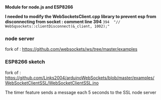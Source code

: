 **Module for node.js and ESP8266**

**I needed to modify the WebSocketsClient.cpp library to prevent esp from disconnecting from socket : comment line 394**
```394  "// WebSqsockets::clientDisconnect(&_client, 1002);"```

### node server
fork of : https://github.com/websockets/ws/tree/master/examples

### ESP8266 sketch
fork of : https://github.com/Links2004/arduinoWebSockets/blob/master/examples/WebSocketClientSSL/WebSocketClientSSL.ino

The timer feature sends a message each 5 seconds to the SSL node server
